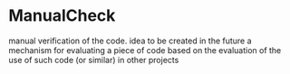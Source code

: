 # ManualCheck

manual verification of the code.
idea to be created in the future
a mechanism for evaluating a piece of code based on the evaluation of the use of such code (or similar) in other projects
